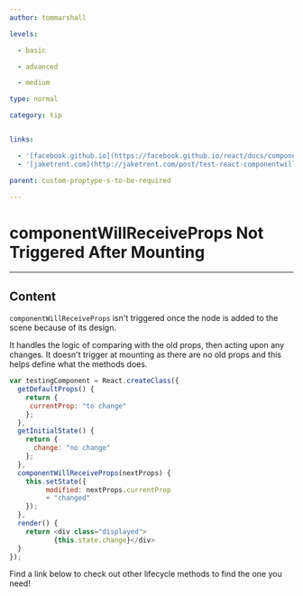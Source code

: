 ```yaml
---
author: tommarshall

levels:

  - basic

  - advanced

  - medium

type: normal

category: tip


links:

  - '[facebook.github.io](https://facebook.github.io/react/docs/component-specs.html ){website}'
  - '[jaketrent.com](http://jaketrent.com/post/test-react-componentwillreceiveprops/){website}'

parent: custom-proptype-s-to-be-required

---
```


# componentWillReceiveProps Not Triggered After Mounting

---
## Content

`componentWillReceiveProps` isn't triggered once the node is added to the scene because of its design.

It handles the logic of comparing with the old props, then acting upon any changes. It doesn't trigger at mounting as there are no old props and this helps define what the methods does.

```javascript
var testingComponent = React.createClass({
  getDefaultProps() {
    return {
     currentProp: "to change"
    };
  },
  getInitialState() {
    return {
      change: "no change"
    };
  },
  componentWillReceiveProps(nextProps) {
    this.setState({
         modified: nextProps.currentProp
         + "changed"
    });
  },
  render() {
    return <div class="displayed">
           {this.state.change}</div>
  }
});
```

Find a link below to check out other lifecycle methods to find the one you need!

